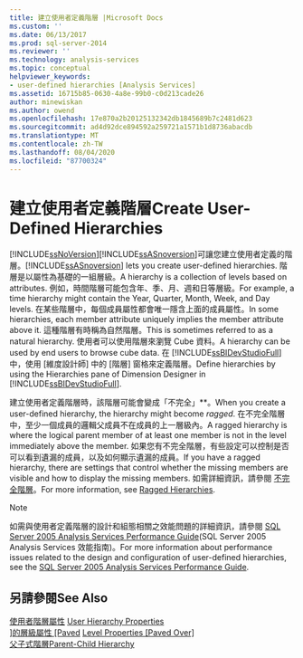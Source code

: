 ```yaml
---
title: 建立使用者定義階層 |Microsoft Docs
ms.custom: ''
ms.date: 06/13/2017
ms.prod: sql-server-2014
ms.reviewer: ''
ms.technology: analysis-services
ms.topic: conceptual
helpviewer_keywords:
- user-defined hierarchies [Analysis Services]
ms.assetid: 16715b85-0630-4a8e-99b0-c0d213cade26
author: minewiskan
ms.author: owend
ms.openlocfilehash: 17e870a2b20125132342db1845689b7c2481d623
ms.sourcegitcommit: ad4d92dce894592a259721a1571b1d8736abacdb
ms.translationtype: MT
ms.contentlocale: zh-TW
ms.lasthandoff: 08/04/2020
ms.locfileid: "87700324"
---
```

# <a name="create-user-defined-hierarchies"></a><span data-ttu-id="31187-102">建立使用者定義階層</span><span class="sxs-lookup"><span data-stu-id="31187-102">Create User-Defined Hierarchies</span></span>
  [!INCLUDE[ssNoVersion](../../includes/ssnoversion-md.md)]<span data-ttu-id="31187-103">[!INCLUDE[ssASnoversion](../../includes/ssasnoversion-md.md)]可讓您建立使用者定義的階層。</span><span class="sxs-lookup"><span data-stu-id="31187-103">[!INCLUDE[ssASnoversion](../../includes/ssasnoversion-md.md)] lets you create user-defined hierarchies.</span></span> <span data-ttu-id="31187-104">階層是以屬性為基礎的一組層級。</span><span class="sxs-lookup"><span data-stu-id="31187-104">A hierarchy is a collection of levels based on attributes.</span></span> <span data-ttu-id="31187-105">例如，時間階層可能包含年、季、月、週和日等層級。</span><span class="sxs-lookup"><span data-stu-id="31187-105">For example, a time hierarchy might contain the Year, Quarter, Month, Week, and Day levels.</span></span> <span data-ttu-id="31187-106">在某些階層中，每個成員屬性都會唯一隱含上面的成員屬性。</span><span class="sxs-lookup"><span data-stu-id="31187-106">In some hierarchies, each member attribute uniquely implies the member attribute above it.</span></span> <span data-ttu-id="31187-107">這種階層有時稱為自然階層。</span><span class="sxs-lookup"><span data-stu-id="31187-107">This is sometimes referred to as a natural hierarchy.</span></span> <span data-ttu-id="31187-108">使用者可以使用階層來瀏覽 Cube 資料。</span><span class="sxs-lookup"><span data-stu-id="31187-108">A hierarchy can be used by end users to browse cube data.</span></span> <span data-ttu-id="31187-109">在 [!INCLUDE[ssBIDevStudioFull](../../includes/ssbidevstudiofull-md.md)]中，使用 [維度設計師] 中的 [階層] 窗格來定義階層。</span><span class="sxs-lookup"><span data-stu-id="31187-109">Define hierarchies by using the Hierarchies pane of Dimension Designer in [!INCLUDE[ssBIDevStudioFull](../../includes/ssbidevstudiofull-md.md)].</span></span>  
  
 <span data-ttu-id="31187-110">建立使用者定義階層時，該階層可能會變成「不完全」\*\*。</span><span class="sxs-lookup"><span data-stu-id="31187-110">When you create a user-defined hierarchy, the hierarchy might become *ragged*.</span></span> <span data-ttu-id="31187-111">在不完全階層中，至少一個成員的邏輯父成員不在成員的上一層級內。</span><span class="sxs-lookup"><span data-stu-id="31187-111">A ragged hierarchy is where the logical parent member of at least one member is not in the level immediately above the member.</span></span> <span data-ttu-id="31187-112">如果您有不完全階層，有些設定可以控制是否可以看到遺漏的成員，以及如何顯示遺漏的成員。</span><span class="sxs-lookup"><span data-stu-id="31187-112">If you have a ragged hierarchy, there are settings that control whether the missing members are visible and how to display the missing members.</span></span> <span data-ttu-id="31187-113">如需詳細資訊，請參閱 [不完全階層](user-defined-hierarchies-ragged-hierarchies.md)。</span><span class="sxs-lookup"><span data-stu-id="31187-113">For more information, see [Ragged Hierarchies](user-defined-hierarchies-ragged-hierarchies.md).</span></span>  
  
> [!NOTE]  
>  <span data-ttu-id="31187-114">如需與使用者定義階層的設計和組態相關之效能問題的詳細資訊，請參閱 [SQL Server 2005 Analysis Services Performance Guide](https://docsbay.net/Microsoft-SQL-Server-2005-Analysis-Services-Performance-Guide)(SQL Server 2005 Analysis Services 效能指南)。</span><span class="sxs-lookup"><span data-stu-id="31187-114">For more information about performance issues related to the design and configuration of user-defined hierarchies, see the [SQL Server 2005 Analysis Services Performance Guide](https://docsbay.net/Microsoft-SQL-Server-2005-Analysis-Services-Performance-Guide).</span></span>  
  
## <a name="see-also"></a><span data-ttu-id="31187-115">另請參閱</span><span class="sxs-lookup"><span data-stu-id="31187-115">See Also</span></span>  
 <span data-ttu-id="31187-116">[使用者階層屬性](../multidimensional-models-olap-logical-dimension-objects/user-hierarchies-properties.md) </span><span class="sxs-lookup"><span data-stu-id="31187-116">[User Hierarchy Properties](../multidimensional-models-olap-logical-dimension-objects/user-hierarchies-properties.md) </span></span>  
 <span data-ttu-id="31187-117">[&#93;的層級屬性 &#91;Paved](../multidimensional-models-olap-logical-dimension-objects/user-hierarchies-level-properties.md) </span><span class="sxs-lookup"><span data-stu-id="31187-117">[Level Properties &#91;Paved Over&#93;](../multidimensional-models-olap-logical-dimension-objects/user-hierarchies-level-properties.md) </span></span>  
 [<span data-ttu-id="31187-118">父子式階層</span><span class="sxs-lookup"><span data-stu-id="31187-118">Parent-Child Hierarchy</span></span>](parent-child-dimension.md)  
  
  
